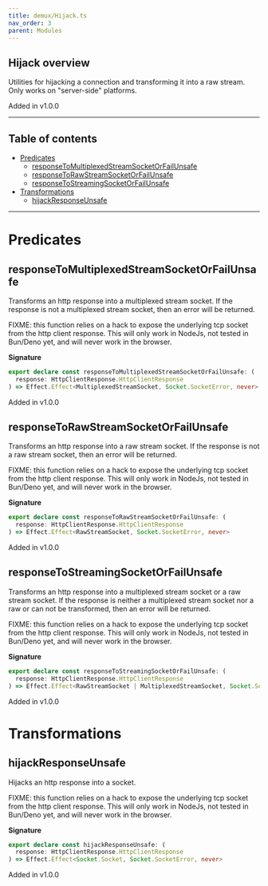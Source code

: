 ```yaml
---
title: demux/Hijack.ts
nav_order: 3
parent: Modules
---
```


## Hijack overview

Utilities for hijacking a connection and transforming it into a raw stream.
Only works on "server-side" platforms.

Added in v1.0.0

---

<h2 class="text-delta">Table of contents</h2>

- [Predicates](#predicates)
  - [responseToMultiplexedStreamSocketOrFailUnsafe](#responsetomultiplexedstreamsocketorfailunsafe)
  - [responseToRawStreamSocketOrFailUnsafe](#responsetorawstreamsocketorfailunsafe)
  - [responseToStreamingSocketOrFailUnsafe](#responsetostreamingsocketorfailunsafe)
- [Transformations](#transformations)
  - [hijackResponseUnsafe](#hijackresponseunsafe)

---

# Predicates

## responseToMultiplexedStreamSocketOrFailUnsafe

Transforms an http response into a multiplexed stream socket. If the response
is not a multiplexed stream socket, then an error will be returned.

FIXME: this function relies on a hack to expose the underlying tcp socket
from the http client response. This will only work in NodeJs, not tested in
Bun/Deno yet, and will never work in the browser.

**Signature**

```ts
export declare const responseToMultiplexedStreamSocketOrFailUnsafe: (
  response: HttpClientResponse.HttpClientResponse
) => Effect.Effect<MultiplexedStreamSocket, Socket.SocketError, never>
```

Added in v1.0.0

## responseToRawStreamSocketOrFailUnsafe

Transforms an http response into a raw stream socket. If the response is not
a raw stream socket, then an error will be returned.

FIXME: this function relies on a hack to expose the underlying tcp socket
from the http client response. This will only work in NodeJs, not tested in
Bun/Deno yet, and will never work in the browser.

**Signature**

```ts
export declare const responseToRawStreamSocketOrFailUnsafe: (
  response: HttpClientResponse.HttpClientResponse
) => Effect.Effect<RawStreamSocket, Socket.SocketError, never>
```

Added in v1.0.0

## responseToStreamingSocketOrFailUnsafe

Transforms an http response into a multiplexed stream socket or a raw stream
socket. If the response is neither a multiplexed stream socket nor a raw or
can not be transformed, then an error will be returned.

FIXME: this function relies on a hack to expose the underlying tcp socket
from the http client response. This will only work in NodeJs, not tested in
Bun/Deno yet, and will never work in the browser.

**Signature**

```ts
export declare const responseToStreamingSocketOrFailUnsafe: (
  response: HttpClientResponse.HttpClientResponse
) => Effect.Effect<RawStreamSocket | MultiplexedStreamSocket, Socket.SocketError, never>
```

Added in v1.0.0

# Transformations

## hijackResponseUnsafe

Hijacks an http response into a socket.

FIXME: this function relies on a hack to expose the underlying tcp socket
from the http client response. This will only work in NodeJs, not tested in
Bun/Deno yet, and will never work in the browser.

**Signature**

```ts
export declare const hijackResponseUnsafe: (
  response: HttpClientResponse.HttpClientResponse
) => Effect.Effect<Socket.Socket, Socket.SocketError, never>
```

Added in v1.0.0
